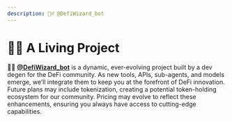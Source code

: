 ```yaml
---
description: 🧙‍♂️ @DefiWizard_bot
---
```


# 🏋️‍♂️ A Living Project

🧙‍♂️ [**@DefiWizard\_bot**](https://t.me/DefiWizard_Bot) is a dynamic, ever-evolving project built by a dev degen for the DeFi community. As new tools, APIs, sub-agents, and models emerge, we’ll integrate them to keep you at the forefront of DeFi innovation. Future plans may include tokenization, creating a potential token-holding ecosystem for our community. Pricing may evolve to reflect these enhancements, ensuring you always have access to cutting-edge capabilities.
